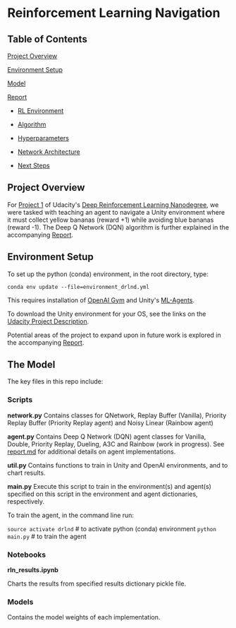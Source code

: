 # Reinforcement Learning Navigation

## Table of Contents

[Project Overview](#overview)

[Environment Setup](#setup)

[Model](#model)

[Report](https://github.com/cipher813/rl_navigation/blob/master/report.md#report)

- [RL Environment](https://github.com/cipher813/rl_navigation/blob/master/report.md#environment)

- [Algorithm](https://github.com/cipher813/rl_navigation/blob/master/report.md#algorithm)

- [Hyperparameters](https://github.com/cipher813/rl_navigation/blob/master/report.md#hyperparameters)

- [Network Architecture](https://github.com/cipher813/rl_navigation/blob/master/report.md#network)

- [Next Steps](https://github.com/cipher813/rl_navigation/blob/master/report.md#nextsteps)


## Project Overview
<a name="overview"></a>

For [Project 1](https://github.com/udacity/deep-reinforcement-learning/tree/master/p1_navigation) of Udacity's [Deep Reinforcement Learning Nanodegree](https://github.com/udacity/deep-reinforcement-learning), we were tasked with teaching an agent to navigate a Unity environment where it must collect yellow bananas (reward +1) while avoiding blue bananas (reward -1).  The Deep Q Network (DQN) algorithm is further explained in the accompanying [Report](https://github.com/cipher813/rl_navigation/blob/master/report.md).


## Environment Setup
<a name="setup"></a>

To set up the python (conda) environment, in the root directory, type:

`conda env update --file=environment_drlnd.yml`

This requires installation of [OpenAI Gym](https://github.com/openai/gym) and Unity's [ML-Agents](https://github.com/Unity-Technologies/ml-agents).

To download the Unity environment for your OS, see the links on the [Udacity Project Description](https://github.com/udacity/deep-reinforcement-learning/tree/master/p1_navigation).    

Potential areas of the project to expand upon in future work is explored in the accompanying [Report](https://github.com/cipher813/rl_navigation/blob/master/report.md).

## The Model
<a name="model"></a>

The key files in this repo include:

### Scripts

**network.py**
Contains classes for QNetwork, Replay Buffer (Vanilla), Priority Replay Buffer (Priority Replay agent) and Noisy Linear (Rainbow agent)

**agent.py**
Contains Deep Q Network (DQN) agent classes for Vanilla, Double, Priority Replay, Dueling, A3C and Rainbow (work in progress).  See [report.md](https://github.com/cipher813/rl_navigation/blob/master/report.md) for additional details on agent implementations.

**util.py**
Contains functions to train in Unity and OpenAI environments, and to chart results.

**main.py**
Execute this script to train in the environment(s) and agent(s) specified on this script in the environment and agent dictionaries, respectively.  


To train the agent, in the command line run:

`source activate drlnd` # to activate python (conda) environment
`python main.py` # to train the agent


### Notebooks

**rln_results.ipynb**

Charts the results from specified results dictionary pickle file.  

### Models

Contains the model weights of each implementation.  

